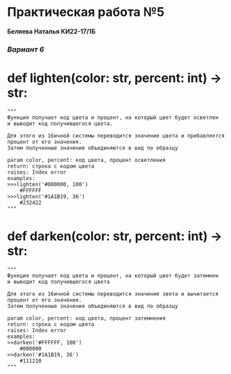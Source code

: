# Практическая работа №5 #
**Беляева Наталья КИ22-17/1Б**
### *Вариант 6* ###


# def lighten(color: str, percent: int) -> str: #

    """
    Функция получает код цвета и процент, на который цвет будет осветлен
    и выводит код получившегося цвета.

    Для этого из 16ичной системы переводится значение цвета и прибавляется процент от его значения.
    Затем полученные значение объединяются в вид по образцу

    param color, percent: код цвета, процент осветления
    return: строка с кодом цвета
    raises: Index error
    examples:
    >>>lighten('#000000, 100')
        #FFFFFF
    >>>lighten('#1A1B19, 36')
        #232422
    """
    
    
# def darken(color: str, percent: int) -> str: #

    """
    Функция получает код цвета и процент, на который цвет будет затемнен
    и выводит код получившегося цвета

    Для этого из 16ичной системы переводится значение звета и вычитается процент от его значения.
    Затем полученные значения объединяются в вид по образцу

    param color, percent: код цвета, процент затемнения
    return: строка с кодом цвета
    raises: Index error
    examples:
    >>darken('#FFFFFF, 100')
        #000000
    >>darken('#1A1B19, 36')
        #111210
    """
